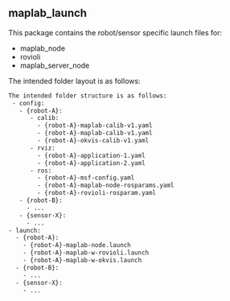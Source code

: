 ## maplab_launch

This package contains the robot/sensor specific launch files for:
 - maplab_node
 - rovioli
 - maplab_server_node

The intended folder layout is as follows:

```bash
The intended folder structure is as follows:
 - config:
   - {robot-A}:
      - calib:
        - {robot-A}-maplab-calib-v1.yaml
        - {robot-A}-maplab-calib-v1.yaml
        - {robot-A}-okvis-calib-v1.yaml
      - rviz:
        - {robot-A}-application-1.yaml
        - {robot-A}-application-2.yaml
      - ros:
        - {robot-A}-msf-config.yaml
        - {robot-A}-maplab-node-rosparams.yaml
        - {robot-A}-rovioli-rosparam.yaml
   - {robot-B}:
     - ...
   - {sensor-X}:
     - ...
- launch:
  - {robot-A}:
    - {robot-A}-maplab-node.launch
    - {robot-A}-maplab-w-rovioli.launch
    - {robot-A}-maplab-w-okvis.launch
  - {robot-B}:
    - ...
  - {sensor-X}:
    - ...
```
